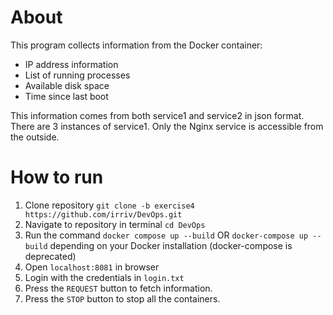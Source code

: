 # About
This program collects information from the Docker container:
- IP address information
- List of running processes
- Available disk space
- Time since last boot

This information comes from both service1 and service2 in json format. There are 3 instances of service1. Only the Nginx service is accessible from the outside.
# How to run
1. Clone repository ```git clone -b exercise4 https://github.com/irriv/DevOps.git```
2. Navigate to repository in terminal ```cd DevOps```
3. Run the command ```docker compose up --build``` OR ```docker-compose up --build``` depending on your Docker installation (docker-compose is deprecated)
4. Open ```localhost:8081``` in browser
5. Login with the credentials in ```login.txt```
6. Press the ```REQUEST``` button to fetch information.
7. Press the ```STOP``` button to stop all the containers.

